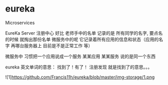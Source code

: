 # eureka
Microservices

EureKa Server 
注册中心 好比 老师手中的名单 记录的是 所有同学的名字, 要点名的时候 就掏出那份名单
微服务中的呢 它记录着所有应用的信息和状态（应用的名字 再哪台服务器上 目前是不是正常工作 等）

微服务中 习惯把一个应用说成一个服务 某某应用 某某服务 说的是同一个东西

eureka 英文单词的意思： 找到了！有了！   注册发现 就是找到了的意思。。。


![1]https://github.com/Francis11h/eureka/blob/master/img-storage/1.png
